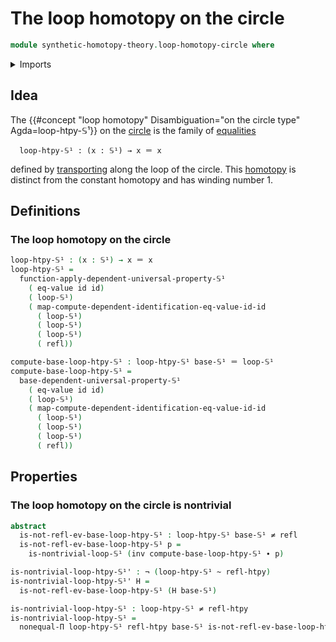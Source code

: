 # The loop homotopy on the circle

```agda
module synthetic-homotopy-theory.loop-homotopy-circle where
```

<details><summary>Imports</summary>

```agda
open import foundation.function-types
open import foundation.homotopies
open import foundation.identity-types
open import foundation.negated-equality
open import foundation.negation

open import synthetic-homotopy-theory.circle
```

</details>

## Idea

The
{{#concept "loop homotopy" Disambiguation="on the circle type" Agda=loop-htpy-𝕊¹}}
on the [circle](synthetic-homotopy-theory.circle.md) is the family of
[equalities](foundation-core.identity-types.md)

```text
  loop-htpy-𝕊¹ : (x : 𝕊¹) → x ＝ x
```

defined by [transporting](foundation-core.transport-along-identifications.md)
along the loop of the circle. This [homotopy](foundation-core.homotopies.md) is
distinct from the constant homotopy and has winding number 1.

## Definitions

### The loop homotopy on the circle

```agda
loop-htpy-𝕊¹ : (x : 𝕊¹) → x ＝ x
loop-htpy-𝕊¹ =
  function-apply-dependent-universal-property-𝕊¹
    ( eq-value id id)
    ( loop-𝕊¹)
    ( map-compute-dependent-identification-eq-value-id-id
      ( loop-𝕊¹)
      ( loop-𝕊¹)
      ( loop-𝕊¹)
      ( refl))

compute-base-loop-htpy-𝕊¹ : loop-htpy-𝕊¹ base-𝕊¹ ＝ loop-𝕊¹
compute-base-loop-htpy-𝕊¹ =
  base-dependent-universal-property-𝕊¹
    ( eq-value id id)
    ( loop-𝕊¹)
    ( map-compute-dependent-identification-eq-value-id-id
      ( loop-𝕊¹)
      ( loop-𝕊¹)
      ( loop-𝕊¹)
      ( refl))
```

## Properties

### The loop homotopy on the circle is nontrivial

```agda
abstract
  is-not-refl-ev-base-loop-htpy-𝕊¹ : loop-htpy-𝕊¹ base-𝕊¹ ≠ refl
  is-not-refl-ev-base-loop-htpy-𝕊¹ p =
    is-nontrivial-loop-𝕊¹ (inv compute-base-loop-htpy-𝕊¹ ∙ p)

is-nontrivial-loop-htpy-𝕊¹' : ¬ (loop-htpy-𝕊¹ ~ refl-htpy)
is-nontrivial-loop-htpy-𝕊¹' H =
  is-not-refl-ev-base-loop-htpy-𝕊¹ (H base-𝕊¹)

is-nontrivial-loop-htpy-𝕊¹ : loop-htpy-𝕊¹ ≠ refl-htpy
is-nontrivial-loop-htpy-𝕊¹ =
  nonequal-Π loop-htpy-𝕊¹ refl-htpy base-𝕊¹ is-not-refl-ev-base-loop-htpy-𝕊¹
```
